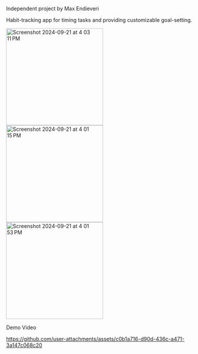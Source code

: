 Independent project by Max Endieveri

Habit-tracking app for timing tasks and providing customizable goal-setting.

<img width="262" alt="Screenshot 2024-09-21 at 4 03 11 PM" src="https://github.com/user-attachments/assets/867e6886-8db5-4417-a24a-46d0241b00f5">
<img width="262" alt="Screenshot 2024-09-21 at 4 01 15 PM" src="https://github.com/user-attachments/assets/f329c145-d02c-41fb-a4d8-8ef22be55648">
<img width="262" alt="Screenshot 2024-09-21 at 4 01 53 PM" src="https://github.com/user-attachments/assets/68bc5927-4b76-4b55-829a-3bf464c8031a">

Demo Video

https://github.com/user-attachments/assets/c0b1a716-d90d-436c-a471-3a147c068c20

